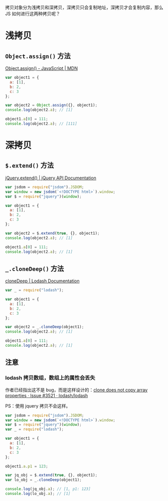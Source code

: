 拷贝对象分为浅拷贝和深拷贝，深拷贝只会复制地址，深拷贝才会复制内容，那么 JS 如何进行这两种拷贝呢？

# 浅拷贝

## `Object.assign()` 方法

[Object.assign() - JavaScript | MDN](https://developer.mozilla.org/zh-CN/docs/Web/JavaScript/Reference/Global_Objects/Object/assign)

```js
var object1 = {
  a: [1],
  b: 2,
  c: 3
};

var object2 = Object.assign({}, object1);
console.log(object2.a); // [1]

object1.a[0] = 111;
console.log(object2.a); // [111]
```

# 深拷贝

## `$.extend()` 方法

[jQuery.extend() | jQuery API Documentation](https://api.jquery.com/jQuery.extend/)

```js
var jsdom = require("jsdom").JSDOM;
var window = new jsdom(`<!DOCTYPE html>`).window;
var $ = require("jquery")(window);

var object1 = {
  a: [1],
  b: 2,
  c: 3
};

var object2 = $.extend(true, {}, object1);
console.log(object2.a); // [1]

object1.a[0] = 111;
console.log(object2.a); // [1]
```

## `_.cloneDeep()` 方法

[cloneDeep | Lodash Documentation](https://lodash.com/docs/4.17.11#cloneDeep)

```js
var _ = require("lodash");

var object1 = {
  a: [1],
  b: 2,
  c: 3
};

var object2 = _.cloneDeep(object1);
console.log(object2.a); // [1]

object1.a[0] = 111;
console.log(object2.a); // [1]
```

## 注意

### lodash 拷贝数组，数组上的属性会丢失

作者已经指出这不是 bug，而是这样设计的：[clone does not copy array properties · Issue #3521 · lodash/lodash](https://github.com/lodash/lodash/issues/3521)

PS：使用 jquery 拷贝不会这样。

```js
var jsdom = require("jsdom").JSDOM;
var window = new jsdom(`<!DOCTYPE html>`).window;
var $ = require("jquery")(window);
var _ = require("lodash");

var object1 = {
  a: [1],
  b: 2,
  c: 3
};

object1.a.p1 = 123;

var jq_obj = $.extend(true, {}, object1);
var lo_obj = _.cloneDeep(object1);

console.log(jq_obj.a); // [1, p1: 123]
console.log(lo_obj.a); // [1]
```
